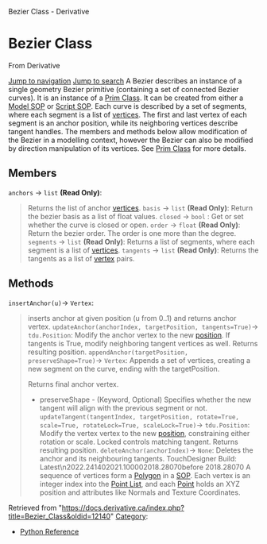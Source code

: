 

Bezier Class - Derivative




# Bezier Class
From Derivative

[Jump to navigation](#mw-head)
[Jump to search](#searchInput)
A Bezier describes an instance of a single geometry Bezier primitive (containing a set of connected Bezier curves). It is an instance of a [Prim Class](Prim_Class.html "Prim Class").
It can be created from either a [Model SOP](https://docs.derivative.ca/ModelSOP_Class "ModelSOP Class") or [Script SOP](https://docs.derivative.ca/ScriptSOP_Class "ScriptSOP Class").
Each curve is described by a set of segments, where each segment is a list of [vertices](Vertex_Class.html "Vertex Class"). The first and last vertex of each segment is an anchor position, while its neighboring vertices describe tangent handles.
The members and methods below allow modification of the Bezier in a modelling context, however the Bezier can also be modified by direction manipulation of its vertices. See [Prim Class](Prim_Class.html "Prim Class") for more details.
  

## Members
`anchors` → `list` **(Read Only)**:
> Returns the list of anchor [vertices](Vertex_Class.html "Vertex Class").
`basis` → `list` **(Read Only)**:
> Return the bezier basis as a list of float values.
`closed` → `bool` :
> Get or set whether the curve is closed or open.
`order` → `float` **(Read Only)**:
> Return the bezier order. The order is one more than the degree.
`segments` → `list` **(Read Only)**:
> Returns a list of segments, where each segment is a list of [vertices](Vertex_Class.html "Vertex Class").
`tangents` → `list` **(Read Only)**:
> Returns the tangents as a list of [vertex](Vertex_Class.html "Vertex Class") pairs.
## Methods
`insertAnchor(u)`→ `Vertex`:
> inserts anchor at given position (u from 0..1) and returns anchor vertex.
`updateAnchor(anchorIndex, targetPosition, tangents=True)`→ `tdu.Position`:
> Modify the anchor vertex to the new [position](Position_Class.html "Position Class"). If tangents is True, modify neighboring tangent vertices as well. Returns resulting position.
`appendAnchor(targetPosition, preserveShape=True)`→ `Vertex`:
> Appends a set of vertices, creating a new segment on the curve, ending with the targetPosition.
> 
> Returns final anchor vertex.
> 
> * preserveShape - (Keyword, Optional) Specifies whether the new tangent will align with the previous segment or not.
`updateTangent(tangentIndex, targetPosition, rotate=True, scale=True, rotateLock=True, scaleLock=True)`→ `tdu.Position`:
> Modify the vertex vertex to the new [position](Position_Class.html "Position Class"), constraining either rotation or scale. Locked controls matching tangent. Returns resulting position.
`deleteAnchor(anchorIndex)`→ `None`:
> Deletes the anchor and its neighbouring tangents.
TouchDesigner Build: Latest\n2022.241402021.100002018.28070before 2018.28070
A sequence of vertices form a [Polygon](Polygon.html "Polygon") in a [SOP](SOP.html "SOP"). Each vertex is an integer index into the [Point List](Point_List.html "Point List"), and each [Point](Point.html "Point") holds an XYZ position and attributes like Normals and Texture Coordinates.

Retrieved from "<https://docs.derivative.ca/index.php?title=Bezier_Class&oldid=12140>"
[Category](Special_Categories.html "Special:Categories"):
* [Python Reference](Category_Python_Reference.html "Category:Python Reference")